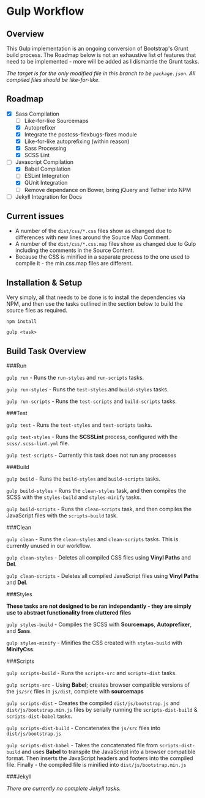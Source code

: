 # Gulp Workflow

## Overview

This Gulp implementation is an ongoing conversion of Bootstrap's Grunt build process. The Roadmap below is not an exhaustive list of features that need to be implemented - more will be added as I dismantle the Grunt tasks.

_The target is for the only modified file in this branch to be `package.json`. All compiled files should be like-for-like._

## Roadmap

- [x] Sass Compilation
   - [ ] Like-for-like Sourcemaps
   - [x] Autoprefixer
   - [x] Integrate the postcss-flexbugs-fixes module
   - [x] Like-for-like autoprefixing (within reason)
   - [x] Sass Processing
   - [x] SCSS Lint
- [ ] Javascript Compilation
   - [x] Babel Compilation
   - [ ] ESLint Integration
   - [x] QUnit Integration
   - [ ] Remove dependance on Bower, bring jQuery and Tether into NPM
- [ ] Jekyll Integration for Docs

## Current issues

- A number of the `dist/css/*.css` files show as changed due to differences with new lines around the Source Map Comment.
- A number of the `dist/css/*.css.map` files show as changed due to Gulp including the comments in the Source Content.
- Because the CSS is minified in a separate process to the one used to compile it - the min.css.map files are different.

## Installation & Setup

Very simply, all that needs to be done is to install the dependencies via NPM, and then use the tasks outlined in the section below to build the source files as required.

```
npm install
```

```
gulp <task>
```

## Build Task Overview

###Run

`gulp run` - Runs the `run-styles` and `run-scripts` tasks.

`gulp run-styles` - Runs the `test-styles` and `build-styles` tasks.

`gulp run-scripts` - Runs the `test-scripts` and `build-scripts` tasks.

###Test

`gulp test` - Runs the `test-styles` and `test-scripts` tasks.

`gulp test-styles` - Runs the **SCSSLint** process, configured with the `scss/.scss-lint.yml` file.

`gulp test-scripts` - Currently this task does not run any processes

###Build

`gulp build` - Runs the `build-styles` and `build-scripts` tasks.

`gulp build-styles` - Runs the `clean-styles` task, and then compiles the SCSS with the `styles-build` and `styles-minify` tasks.

`gulp build-scripts` - Runs the `clean-scripts` task, and then compiles the JavaScript files  with the `scripts-build` task.

###Clean

`gulp clean` - Runs the `clean-styles` and `clean-scripts` tasks. This is currently unused in our workflow.

`gulp clean-styles` - Deletes all compiled CSS files using **Vinyl Paths** and **Del**.

`gulp clean-scripts` - Deletes all compiled JavaScript files using **Vinyl Paths** and **Del**.

###Styles

**These tasks are not designed to be ran independantly - they are simply use to abstract functionality from cluttered files**

`gulp styles-build` - Compiles the SCSS with **Sourcemaps**, **Autoprefixer**, and **Sass**.

`gulp styles-minify` - Minifies the CSS created with `styles-build` with **MinifyCss**.

###Scripts

`gulp scripts-build` - Runs the `scripts-src` and `scripts-dist` tasks.

`gulp scripts-src` - Using **Babel**; creates browser compatible versions of the `js/src` files in `js/dist`, complete with **sourcemaps**

`gulp scripts-dist` - Creates the compiled `dist/js/bootstrap.js` and `dist/js/bootstrap.min.js` files by serially running the `scripts-dist-build` & `scripts-dist-babel` tasks.

`gulp scripts-dist-build` - Concatenates the `js/src` files into `dist/js/bootstrap.js`

`gulp scripts-dist-babel` - Takes the concatenated file from `scripts-dist-build` and uses **Babel** to transpile the JavaScript into a browser compatible format. Then inserts the JavaScript headers and footers into the compiled file. Finally - the compiled file is minified into `dist/js/bootstrap.min.js`

###Jekyll

_There are currently no complete Jekyll tasks._
